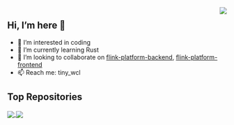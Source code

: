 
<img align="right" src="https://github-readme-stats.vercel.app/api?username=itinycheng&show_icons=true&icon_color=CE1D2D&text_color=718096&bg_color=00000000&hide_title=true&hide_border=true" />

## Hi, I’m here 👋 
- 👀 I’m interested in coding
- 🌱 I’m currently learning Rust
- 💞️ I’m looking to collaborate on [flink-platform-backend](https://github.com/itinycheng/flink-platform-backend), [flink-platform-frontend](https://github.com/itinycheng/flink-platform-frontend)
- 📫 Reach me: tiny_wcl


## Top Repositories

<a href="https://github.com/itinycheng/flink-platform-backend">
  <img align="center" src="https://github-readme-stats.vercel.app/api/pin/?username=itinycheng&repo=flink-platform-backend&show_icons=true&icon_color=CE1D2D&text_color=718096&bg_color=00000000&hide_title=true&hide_border=true" />
</a>

<a href="https://github.com/itinycheng/flink-connector-clickhouse">
  <img align="center" src="https://github-readme-stats.vercel.app/api/pin/?username=itinycheng&repo=flink-connector-clickhouse&show_icons=true&icon_color=CE1D2D&text_color=718096&bg_color=00000000&hide_title=true&hide_border=true" />
</a>

<!---
itinycheng/itinycheng is a ✨ special ✨ repository because its `README.md` (this file) appears on your GitHub profile.
You can click the Preview link to take a look at your changes.
--->
